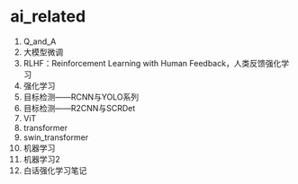 # ai_related
1. Q_and_A
2. 大模型微调
3. RLHF：Reinforcement Learning with Human Feedback，人类反馈强化学习
4. 强化学习
5. 目标检测——RCNN与YOLO系列
6. 目标检测——R2CNN与SCRDet
7. ViT
8. transformer
9. swin_transformer
10. 机器学习
11. 机器学习2
12. 白话强化学习笔记
